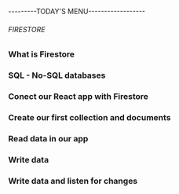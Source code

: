 ---------TODAY'S MENU------------------

###### FIRESTORE

### What is Firestore

### SQL - No-SQL databases

### Conect our React app with Firestore

### Create our first collection and documents

### Read data in our app

### Write data

### Write data and listen for changes

